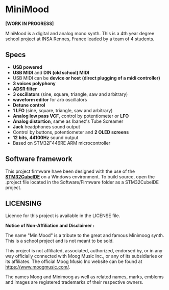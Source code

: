 # MiniMood

**[WORK IN PROGRESS]**

MiniMood is a digital and analog mono synth.
This is a 4th year degree school project at INSA Rennes, France leaded by a team of 4 students.

## Specs

* **USB powered**
* **USB MIDI** and **DIN (old school) MIDI**
* USB MIDI can be **device or host** **(direct plugging of a midi controller)**
* **3 voices polyphony**
* **ADSR filter**
* **3 oscillators** (sine, square, triangle, saw and arbitrary)
* **waveform editor** for arb oscillators
* **Detune control**
* **1 LFO** (sine, square, triangle, saw and arbitrary)
* **Analog low pass VCF**, control by potentiometer or **LFO**
* **Analog distortion**, same as Ibanez's Tube Screamer
* **Jack** headphones sound output
* Control by buttons, potentiometer and **2 OLED screens**
* **12 bits**, **44100Hz** sound output
* Based on STM32F446RE ARM microcontroller

## Software framework
This project firmware have been designed with the use of the [**STM32CubeIDE**](https://www.st.com/en/development-tools/stm32cubeide.html) on a Windows environment. To build source, open the .project file located in the Software/Firmware folder as a STM32CubeIDE project.

## LICENSING

Licence for this project is available in the LICENSE file.

**Notice of Non-Affiliation and Disclaimer :**

The name "MiniMood" is a tribute to the great and famous Minimoog synth. This is a school project and is not meant to be sold.

This project is  not affiliated, associated, authorized, endorsed by, or in any way officially connected with Moog Music Inc., or any of its subsidiaries or its affiliates. The official Moog Music Inc website can be found at https://www.moogmusic.com/.

The names Moog and Minimoog as well as related names, marks, emblems and images are registered trademarks of their respective owners.
